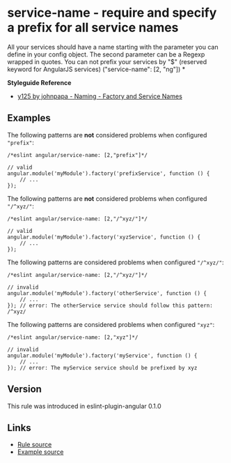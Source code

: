 <!-- WARNING: Generated documentation. Edit docs and examples in the rule and examples file ('rules/service-name.js', 'examples/service-name.js'). -->

# service-name - require and specify a prefix for all service names

All your services should have a name starting with the parameter you can define in your config object.
The second parameter can be a Regexp wrapped in quotes.
You can not prefix your services by "$" (reserved keyword for AngularJS services) ("service-name":  [2, "ng"])
*

**Styleguide Reference**

* [y125 by johnpapa - Naming - Factory and Service Names](https://github.com/johnpapa/angular-styleguide#style-y125)

## Examples

The following patterns are **not** considered problems when configured `"prefix"`:

    /*eslint angular/service-name: [2,"prefix"]*/

    // valid
    angular.module('myModule').factory('prefixService', function () {
        // ...
    });

The following patterns are **not** considered problems when configured `"/^xyz/"`:

    /*eslint angular/service-name: [2,"/^xyz/"]*/

    // valid
    angular.module('myModule').factory('xyzService', function () {
        // ...
    });

The following patterns are considered problems when configured `"/^xyz/"`:

    /*eslint angular/service-name: [2,"/^xyz/"]*/

    // invalid
    angular.module('myModule').factory('otherService', function () {
        // ...
    }); // error: The otherService service should follow this pattern: /^xyz/

The following patterns are considered problems when configured `"xyz"`:

    /*eslint angular/service-name: [2,"xyz"]*/

    // invalid
    angular.module('myModule').factory('myService', function () {
        // ...
    }); // error: The myService service should be prefixed by xyz

## Version

This rule was introduced in eslint-plugin-angular 0.1.0

## Links

* [Rule source](../rules/service-name.js)
* [Example source](../examples/service-name.js)

